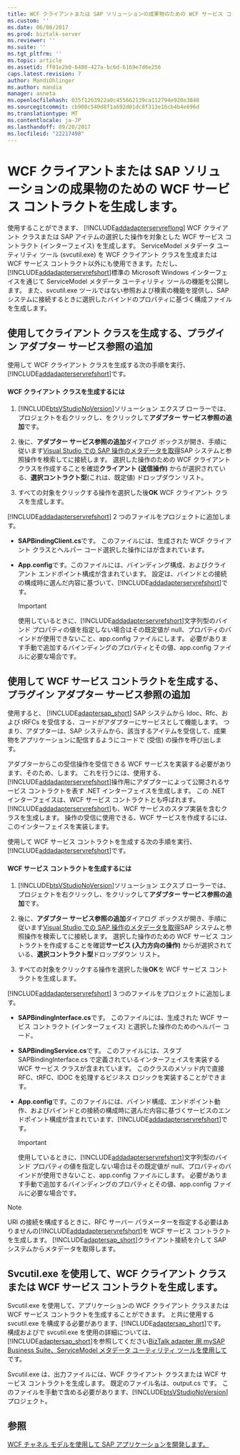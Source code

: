 ```yaml
---
title: WCF クライアントまたは SAP ソリューションの成果物のための WCF サービス コントラクトを生成 |Microsoft ドキュメント
ms.custom: ''
ms.date: 06/08/2017
ms.prod: biztalk-server
ms.reviewer: ''
ms.suite: ''
ms.tgt_pltfrm: ''
ms.topic: article
ms.assetid: ff01e2b0-6480-427a-bc6d-6169e7d6e256
caps.latest.revision: 7
author: MandiOhlinger
ms.author: mandia
manager: anneta
ms.openlocfilehash: 035f1263922a0c455662139ca112794e920e3848
ms.sourcegitcommit: cb908c540d8f1a692d01dc8f313e16cb4b4e696d
ms.translationtype: MT
ms.contentlocale: ja-JP
ms.lasthandoff: 09/20/2017
ms.locfileid: "22217498"
---
```

# <a name="generate-a-wcf-client-or-a-wcf-service-contract-for-sap-solution-artifacts"></a>WCF クライアントまたは SAP ソリューションの成果物のための WCF サービス コントラクトを生成します。
使用することができます、 [!INCLUDE[addadapterservreflong](../../includes/addadapterservreflong-md.md)] WCF クライアント クラスまたは SAP アイテムの選択した操作を対象とした WCF サービス コントラクト (インターフェイス) を生成します。 ServiceModel メタデータ ユーティリティ ツール (svcutil.exe) を WCF クライアント クラスを生成または WCF サービス コントラクト以外にも使用できます。ただし、[!INCLUDE[addadapterservrefshort](../../includes/addadapterservrefshort-md.md)]標準の Microsoft Windows インターフェイスを通じて ServiceModel メタデータ ユーティリティ ツールの機能を公開します。 また、svcutil.exe ツールではない参照および検索の機能を提供し、SAP システムに接続するときに選択したバインドのプロパティに基づく構成ファイルを生成します。  
  
## <a name="generating-a-client-class-by-using-the-add-adapter-service-reference-plug-in"></a>使用してクライアント クラスを生成する、プラグイン アダプター サービス参照の追加  
 使用して WCF クライアント クラスを生成する次の手順を実行、[!INCLUDE[addadapterservrefshort](../../includes/addadapterservrefshort-md.md)]です。  
  
#### <a name="to-generate-a-wcf-client-class"></a>WCF クライアント クラスを生成するには  
  
1.  [!INCLUDE[btsVStudioNoVersion](../../includes/btsvstudionoversion-md.md)]ソリューション エクスプ ローラーでは、プロジェクトを右クリックし、をクリックして**アダプター サービス参照の追加**です。  
  
2.  後に、**アダプター サービス参照の追加**ダイアログ ボックスが開き、手順に従います[Visual Studio での SAP 操作のメタデータを取得](../../adapters-and-accelerators/adapter-sap/get-metadata-for-sap-operations-in-visual-studio.md)SAP システムと参照操作を検索してに接続します。 選択した操作のための WCF クライアント クラスを作成することを確認**クライアント (送信操作)** からが選択されている、**選択コントラクト型**(これは、既定値) ドロップダウン リスト。  
  
3.  すべての対象をクリックする操作を選択した後**OK** WCF クライアント クラスを生成します。  
  
 [!INCLUDE[addadapterservrefshort](../../includes/addadapterservrefshort-md.md)] 2 つのファイルをプロジェクトに追加します。  
  
-   **SAPBindingClient.cs**です。 このファイルには、生成された WCF クライアント クラスとヘルパー コード選択した操作にはが含まれています。  
  
-   **App.config**です。このファイルには、バインディング構成、およびクライアント エンドポイント構成が含まれています。 設定は、バインドとの接続の構成時に選んだ内容に基づいて、[!INCLUDE[addadapterservrefshort](../../includes/addadapterservrefshort-md.md)]です。  
  
    > [!IMPORTANT]
    >  使用しているときに、[!INCLUDE[addadapterservrefshort](../../includes/addadapterservrefshort-md.md)]文字列型のバインド プロパティの値を指定しない場合はその既定値が null、プロパティのバインドが使用できないこと、app.config ファイルにします。 必要があります手動で追加するバインディングのプロパティとその値、app.config ファイルに必要な場合です。  
  
## <a name="generating-a-wcf-service-contract-by-using-the-add-adapter-service-reference-plug-in"></a>使用して WCF サービス コントラクトを生成する、プラグイン アダプター サービス参照の追加  
 使用すると、 [!INCLUDE[adaptersap_short](../../includes/adaptersap-short-md.md)] SAP システムから Idoc、Rfc、および tRFCs を受信する、コードがアダプターにサービスとして機能します。 つまり、アダプターは、SAP システムから、該当するアイテムを受信して、成果物をアプリケーションに配信するようにコードで (受信) の操作を呼び出します。  
  
 アダプターからこの受信操作を受信できる WCF サービスを実装する必要があります、そのため、します。 これを行うには、使用する、[!INCLUDE[addadapterservrefshort](../../includes/addadapterservrefshort-md.md)]操作用にアダプターによって公開されるサービス コントラクトを表す .NET インターフェイスを生成します。 この .NET インターフェイスは、WCF サービス コントラクトとも呼ばれます。 [!INCLUDE[addadapterservrefshort](../../includes/addadapterservrefshort-md.md)]も、WCF サービスのスタブ実装を含むクラスを生成します。 操作の受信に使用できる、WCF サービスを作成するには、このインターフェイスを実装します。  
  
 使用して WCF サービス コントラクトを生成する次の手順を実行、[!INCLUDE[addadapterservrefshort](../../includes/addadapterservrefshort-md.md)]です。  
  
#### <a name="to-generate-a-wcf-service-contract"></a>WCF サービス コントラクトを生成するには  
  
1.  [!INCLUDE[btsVStudioNoVersion](../../includes/btsvstudionoversion-md.md)]ソリューション エクスプ ローラーでは、プロジェクトを右クリックし、をクリックして**アダプター サービス参照の追加**です。  
  
2.  後に、**アダプター サービス参照の追加**ダイアログ ボックスが開き、手順に従います[Visual Studio での SAP 操作のメタデータを取得](../../adapters-and-accelerators/adapter-sap/get-metadata-for-sap-operations-in-visual-studio.md)SAP システムと参照操作を検索してに接続します。 選択した操作のための WCF サービス コントラクトを作成することを確認**サービス (入力方向の操作)** からが選択されている、**選択コントラクト型**ドロップダウン リスト。  
  
3.  すべての対象をクリックする操作を選択した後**OK**を WCF サービス コントラクトを生成します。  
  
 [!INCLUDE[addadapterservrefshort](../../includes/addadapterservrefshort-md.md)] 3 つのファイルをプロジェクトに追加します。  
  
-   **SAPBindingInterface.cs**です。 このファイルには、生成された WCF サービス コントラクト (インターフェイス) と選択した操作のためのヘルパー コード。  
  
-   **SAPBindingService.cs**です。 このファイルには、スタブ SAPBindingInterface.cs で定義されているインターフェイスを実装する WCF サービス クラスが含まれています。 このクラスのメソッド内で直接 RFC、tRFC、IDOC を処理するビジネス ロジックを実装することができます。  
  
-   **App.config**です。このファイルには、バインド構成、エンドポイント動作、およびバインドとの接続の構成時に選んだ内容に基づくサービスのエンドポイント構成が含まれています、[!INCLUDE[addadapterservrefshort](../../includes/addadapterservrefshort-md.md)]です。  
  
    > [!IMPORTANT]
    >  使用しているときに、[!INCLUDE[addadapterservrefshort](../../includes/addadapterservrefshort-md.md)]文字列型のバインド プロパティの値を指定しない場合はその既定値が null、プロパティのバインドが使用できないこと、app.config ファイルにします。 必要があります手動で追加するバインディングのプロパティとその値、app.config ファイルに必要な場合です。  
  
> [!NOTE]
>  URI の接続を構成するときに、RFC サーバー パラメーターを指定する必要はありませんの[!INCLUDE[addadapterservrefshort](../../includes/addadapterservrefshort-md.md)]を WCF サービス コントラクトを生成します。 [!INCLUDE[adaptersap_short](../../includes/adaptersap-short-md.md)]クライアント接続を介して SAP システムからメタデータを取得します。  
  
## <a name="generate-a-wcf-client-class-or-a-wcf-service-contract-by-using-svcutilexe"></a>Svcutil.exe を使用して、WCF クライアント クラスまたは WCF サービス コントラクトを生成します。  
 Svcutil.exe を使用して、アプリケーションの WCF クライアント クラスまたは WCF サービス コントラクトを生成することができます。 と共に使用する svcutil.exe を構成する必要があります、[!INCLUDE[adaptersap_short](../../includes/adaptersap-short-md.md)]です。 構成およびで svcutil.exe を使用の詳細については、[!INCLUDE[adaptersap_short](../../includes/adaptersap-short-md.md)]を参照してください[BizTalk adapter 用 mySAP Business Suite、ServiceModel メタデータ ユーティリティ ツールを使用して](../../adapters-and-accelerators/adapter-sap/use-the-servicemodel-metadata-utility-with-the-sap-adapter-in-biztalk.md)です。  
  
 Svcutil.exe は、出力ファイルには、WCF クライアント クラスまたは WCF サービス コントラクトを生成します。 既定のファイル名は、output.cs です。 このファイルを手動で含める必要があります、[!INCLUDE[btsVStudioNoVersion](../../includes/btsvstudionoversion-md.md)]プロジェクト。  
  
## <a name="see-also"></a>参照  
[WCF チャネル モデルを使用して SAP アプリケーションを開発します。](../../adapters-and-accelerators/adapter-sap/develop-sap-applications-using-the-wcf-channel-model.md)